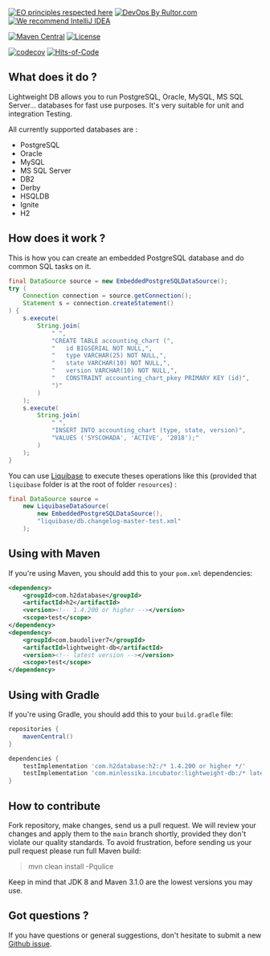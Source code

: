[![EO principles respected here](https://www.elegantobjects.org/badge.svg)](https://www.elegantobjects.org)
[![DevOps By Rultor.com](https://www.rultor.com/b/baudoliver7/lightweight-db)](https://www.rultor.com/p/baudoliver7/lightweight-db)
[![We recommend IntelliJ IDEA](https://www.elegantobjects.org/intellij-idea.svg)](https://www.jetbrains.com/idea/)

[![Maven Central](https://img.shields.io/maven-central/v/com.baudoliver7/lightweight-db.svg)](https://maven-badges.herokuapp.com/maven-central/com.baudoliver7/lightweight-db)
[![License](https://img.shields.io/badge/license-MIT-green.svg)](https://github.com/baudoliver7/lightweight-db/blob/main/LICENSE.txt)

[![codecov](https://codecov.io/gh/baudoliver7/lightweight-db/branch/master/graph/badge.svg?token=AlLqLoNAeF)](https://codecov.io/gh/baudoliver7/lightweight-db)
[![Hits-of-Code](https://hitsofcode.com/github/baudoliver7/lightweight-db)](https://hitsofcode.com/github/baudoliver7/lightweight-db/view)

## What does it do ?
Lightweight DB allows you to run PostgreSQL, Oracle, MySQL, MS SQL Server... databases for fast use purposes. It's very suitable for unit and integration Testing.

All currently supported databases are :

* PostgreSQL
* Oracle
* MySQL
* MS SQL Server
* DB2
* Derby
* HSQLDB
* Ignite
* H2

## How does it work ?
This is how you can create an embedded PostgreSQL database and do common SQL tasks on it.

```java
final DataSource source = new EmbeddedPostgreSQLDataSource();
try (
    Connection connection = source.getConnection();
    Statement s = connection.createStatement()
) {
    s.execute(
        String.join(
            " ",
            "CREATE TABLE accounting_chart (",
            "   id BIGSERIAL NOT NULL,",
            "   type VARCHAR(25) NOT NULL,",
            "   state VARCHAR(10) NOT NULL,",
            "   version VARCHAR(10) NOT NULL,",
            "   CONSTRAINT accounting_chart_pkey PRIMARY KEY (id)",
            ")"
        )
    );
    s.execute(
        String.join(
            " ",
            "INSERT INTO accounting_chart (type, state, version)",
            "VALUES ('SYSCOHADA', 'ACTIVE', '2018');"
        )
    );
}
``` 
You can use [Liquibase](https://www.liquibase.org/) to execute theses operations like this (provided that <code>liquibase</code> folder is at the root of folder <code>resources</code>) :

```java
final DataSource source =  
    new LiquibaseDataSource(
        new EmbeddedPostgreSQLDataSource(), 
        "liquibase/db.changelog-master-test.xml"
    );
``` 

## Using with Maven
If you're using Maven, you should add this to your <code>pom.xml</code> dependencies:

```xml
<dependency>
    <groupId>com.h2database</groupId>
    <artifactId>h2</artifactId>
    <version><!-- 1.4.200 or higher --></version>
    <scope>test</scope>
</dependency>
<dependency>
    <groupId>com.baudoliver7</groupId>
    <artifactId>lightweight-db</artifactId>
    <version><!-- latest version --></version>
    <scope>test</scope>
</dependency>
``` 

## Using with Gradle
If you're using Gradle, you should add this to your <code>build.gradle</code> file:

```gradle
repositories {
    mavenCentral()
}

dependencies {
    testImplementation 'com.h2database:h2:/* 1.4.200 or higher */'
    testImplementation 'com.minlessika.incubator:lightweight-db:/* latest version */'
}
```

## How to contribute
Fork repository, make changes, send us a pull request. We will review
your changes and apply them to the `main` branch shortly, provided
they don't violate our quality standards. To avoid frustration, before
sending us your pull request please run full Maven build:

> mvn clean install -Pqulice

Keep in mind that JDK 8 and Maven 3.1.0 are the lowest versions you may use.

## Got questions ?

If you have questions or general suggestions, don't hesitate to submit
a new [Github issue](https://github.com/baudoliver7/lightweight-db/issues/new).
